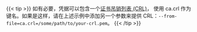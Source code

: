 ---
---
{{< tip >}}
如有必要，凭据可以包含一个[证书吊销列表 (CRL)](https://datatracker.ietf.org/doc/html/rfc5280)，
使用 ca.crl 作为键名。如果是这样，请在上述示例中添加另一个参数来提供
CRL：`--from-file=ca.crl=/some/path/to/your-crl.pem`。
{{< /tip >}}
